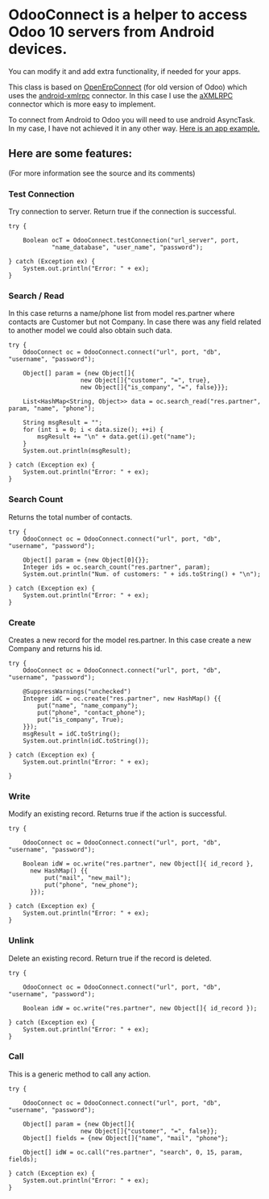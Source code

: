 
OdooConnect is a helper to access Odoo 10 servers from Android devices.
==========================================================================

You can modify it and add extra functionality, if needed for your apps.

This class is based on [OpenErpConnect](https://github.com/zikzakmedia/android-openerp) (for old version of Odoo) which uses the [android-xmlrpc](http://code.google.com/p/android-xmlrpc/) connector.
In this case I use the [aXMLRPC](https://github.com/gturri/aXMLRPC/tree/master) connector which is more easy to implement.

To connect from Android to Odoo you will need to use android AsyncTask. In my case, I have not achieved it in any other way.
[Here is an app example.](https://github.com/Edu095/OdooConnect/tree/OdooConnect-App)

## Here are some features:
(For more information see the source and its comments)

### Test Connection
Try connection to server. Return true if the connection is successful.
```
try {

    Boolean ocT = OdooConnect.testConnection("url_server", port,
            "name_database", "user_name", "password");

} catch (Exception ex) {
    System.out.println("Error: " + ex);
}
```

### Search / Read
In this case returns a name/phone list from model res.partner where contacts are Customer but not Company.
In case there was any field related to another model we could also obtain such data.
```
try {
    OdooConnect oc = OdooConnect.connect("url", port, "db", "username", "password");

    Object[] param = {new Object[]{
                    new Object[]{"customer", "=", true},
                    new Object[]{"is_company", "=", false}}};

    List<HashMap<String, Object>> data = oc.search_read("res.partner", param, "name", "phone");

    String msgResult = "";
    for (int i = 0; i < data.size(); ++i) {
        msgResult += "\n" + data.get(i).get("name");
    }
    System.out.println(msgResult);

} catch (Exception ex) {
    System.out.println("Error: " + ex);
}
```

### Search Count
Returns the total number of contacts.
```
try {
    OdooConnect oc = OdooConnect.connect("url", port, "db", "username", "password");

    Object[] param = {new Object[0]{}};
    Integer ids = oc.search_count("res.partner", param);
    System.out.println("Num. of customers: " + ids.toString() + "\n");

} catch (Exception ex) {
    System.out.println("Error: " + ex);
}
```

### Create
Creates a new record for the model res.partner.
In this case create a new Company and returns his id.
```
try {
    OdooConnect oc = OdooConnect.connect("url", port, "db", "username", "password");

    @SuppressWarnings("unchecked")
    Integer idC = oc.create("res.partner", new HashMap() {{
        put("name", "name_company");
        put("phone", "contact_phone");
        put("is_company", True);
    }});
    msgResult = idC.toString();
    System.out.println(idC.toString());

} catch (Exception ex) {
    System.out.println("Error: " + ex);

}
```

### Write
Modify an existing record. Returns true if the action is successful.
```
try {

    OdooConnect oc = OdooConnect.connect("url", port, "db", "username", "password");

    Boolean idW = oc.write("res.partner", new Object[]{ id_record },
      new HashMap() {{
          put("mail", "new_mail");
          put("phone", "new_phone");
      }});

} catch (Exception ex) {
    System.out.println("Error: " + ex);
}
```

### Unlink
Delete an existing record. Return true if the record is deleted.
```
try {

    OdooConnect oc = OdooConnect.connect("url", port, "db", "username", "password");

    Boolean idW = oc.write("res.partner", new Object[]{ id_record });

} catch (Exception ex) {
    System.out.println("Error: " + ex);
}
```

### Call
This is a generic method to call any action.
```
try {

    OdooConnect oc = OdooConnect.connect("url", port, "db", "username", "password");

    Object[] param = {new Object[]{
                    new Object[]{"customer", "=", false}};
    Object[] fields = {new Object[]{"name", "mail", "phone"};

    Object[] idW = oc.call("res.partner", "search", 0, 15, param, fields);

} catch (Exception ex) {
    System.out.println("Error: " + ex);
}
```
